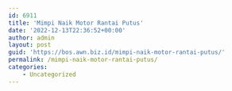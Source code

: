```yaml
---
id: 6911
title: 'Mimpi Naik Motor Rantai Putus'
date: '2022-12-13T22:36:52+00:00'
author: admin
layout: post
guid: 'https://bos.awn.biz.id/mimpi-naik-motor-rantai-putus/'
permalink: /mimpi-naik-motor-rantai-putus/
categories:
    - Uncategorized
---
```


